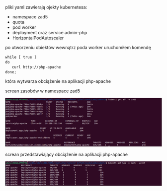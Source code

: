 pliki yaml zawierają ojekty kubernetesa:
 - namespace zad5
 - quota
 - pod worker
 - deployment oraz service admin-php
 - HorizontalPodAutoscaler

po utworzeniu obiektów wewnątrz poda worker uruchomiłem komendę

```
while [ true ]
do
   curl http://php-apache
done;
```

która wytwarza obciążenie na aplikacji php-apache

screan zasobów w namespace zad5

![alt text](https://github.com/AdamPiechowiak/fullstack-zad5/blob/main/Screenshot2.png)

screan przedstawiający obciążenie na aplikacji php-apache

![alt text](https://github.com/AdamPiechowiak/fullstack-zad5/blob/main/Screenshot1.png)
